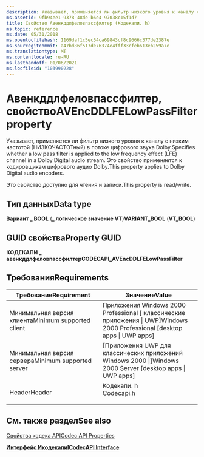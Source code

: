 ```yaml
---
description: Указывает, применяется ли фильтр низкого уровня к каналу с низким частотой (НИЗКОЧАСТОТный) в потоке цифрового звука Dolby. Это свойство применяется к кодировщикам цифрового аудио Dolby.
ms.assetid: 9fb94ee1-9378-48de-b6e4-97038c15f1d7
title: Свойство Авенкддлфеловпассфилтер (Кодекапи. h)
ms.topic: reference
ms.date: 05/31/2018
ms.openlocfilehash: 1169daf1c5ec54ca69843cf8c9666c377de2387e
ms.sourcegitcommit: a47bd86f517de76374e4fff33cfeb613eb259a7e
ms.translationtype: MT
ms.contentlocale: ru-RU
ms.lasthandoff: 01/06/2021
ms.locfileid: "103990228"
---
```

# <a name="avencddlfelowpassfilter-property"></a><span data-ttu-id="34563-104">Авенкддлфеловпассфилтер, свойство</span><span class="sxs-lookup"><span data-stu-id="34563-104">AVEncDDLFELowPassFilter property</span></span>

<span data-ttu-id="34563-105">Указывает, применяется ли фильтр низкого уровня к каналу с низким частотой (НИЗКОЧАСТОТный) в потоке цифрового звука Dolby.</span><span class="sxs-lookup"><span data-stu-id="34563-105">Specifies whether a low pass filter is applied to the low frequency effect (LFE) channel in a Dolby Digital audio stream.</span></span> <span data-ttu-id="34563-106">Это свойство применяется к кодировщикам цифрового аудио Dolby.</span><span class="sxs-lookup"><span data-stu-id="34563-106">This property applies to Dolby Digital audio encoders.</span></span>

<span data-ttu-id="34563-107">Это свойство доступно для чтения и записи.</span><span class="sxs-lookup"><span data-stu-id="34563-107">This property is read/write.</span></span>

## <a name="data-type"></a><span data-ttu-id="34563-108">Тип данных</span><span class="sxs-lookup"><span data-stu-id="34563-108">Data type</span></span>

<span data-ttu-id="34563-109">**Вариант \_ BOOL** (**\_ логическое значение VT**)</span><span class="sxs-lookup"><span data-stu-id="34563-109">**VARIANT\_BOOL** (**VT\_BOOL**)</span></span>

## <a name="property-guid"></a><span data-ttu-id="34563-110">GUID свойства</span><span class="sxs-lookup"><span data-stu-id="34563-110">Property GUID</span></span>

<span data-ttu-id="34563-111">**КОДЕКАПИ \_ авенкддлфеловпассфилтер**</span><span class="sxs-lookup"><span data-stu-id="34563-111">**CODECAPI\_AVEncDDLFELowPassFilter**</span></span>

## <a name="requirements"></a><span data-ttu-id="34563-112">Требования</span><span class="sxs-lookup"><span data-stu-id="34563-112">Requirements</span></span>



| <span data-ttu-id="34563-113">Требование</span><span class="sxs-lookup"><span data-stu-id="34563-113">Requirement</span></span> | <span data-ttu-id="34563-114">Значение</span><span class="sxs-lookup"><span data-stu-id="34563-114">Value</span></span> |
|-------------------------------------|---------------------------------------------------------------------------------------|
| <span data-ttu-id="34563-115">Минимальная версия клиента</span><span class="sxs-lookup"><span data-stu-id="34563-115">Minimum supported client</span></span><br/> | <span data-ttu-id="34563-116">Приложения Windows 2000 Professional \[ классические приложения \| UWP\]</span><span class="sxs-lookup"><span data-stu-id="34563-116">Windows 2000 Professional \[desktop apps \| UWP apps\]</span></span><br/>                     |
| <span data-ttu-id="34563-117">Минимальная версия сервера</span><span class="sxs-lookup"><span data-stu-id="34563-117">Minimum supported server</span></span><br/> | <span data-ttu-id="34563-118">\[Приложения UWP для классических приложений Windows 2000 \|\]</span><span class="sxs-lookup"><span data-stu-id="34563-118">Windows 2000 Server \[desktop apps \| UWP apps\]</span></span><br/>                           |
| <span data-ttu-id="34563-119">Header</span><span class="sxs-lookup"><span data-stu-id="34563-119">Header</span></span><br/>                   | <dl> <span data-ttu-id="34563-120"><dt>Кодекапи. h</dt></span><span class="sxs-lookup"><span data-stu-id="34563-120"><dt>Codecapi.h</dt></span></span> </dl> |



## <a name="see-also"></a><span data-ttu-id="34563-121">См. также раздел</span><span class="sxs-lookup"><span data-stu-id="34563-121">See also</span></span>

<dl> <dt>

[<span data-ttu-id="34563-122">Свойства кодека API</span><span class="sxs-lookup"><span data-stu-id="34563-122">Codec API Properties</span></span>](codec-api-properties.md)
</dt> <dt>

[<span data-ttu-id="34563-123">**Интерфейс Икодекапи**</span><span class="sxs-lookup"><span data-stu-id="34563-123">**ICodecAPI Interface**</span></span>](/windows/desktop/api/Strmif/nn-strmif-icodecapi)
</dt> </dl>

 

 




